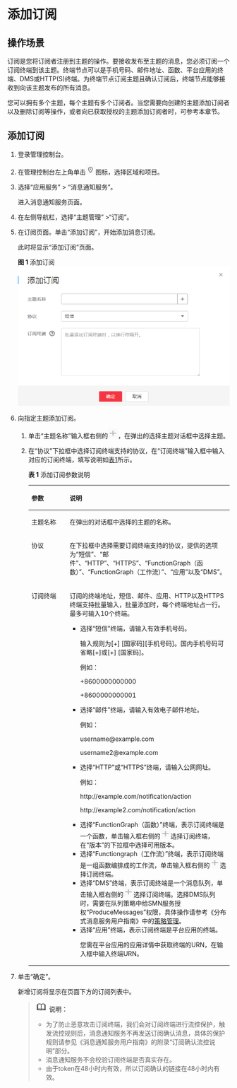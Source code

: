 # 添加订阅<a name="smn_ug_0008"></a>

## 操作场景<a name="section3499028611828"></a>

订阅是您将订阅者注册到主题的操作。要接收发布至主题的消息，您必须订阅一个订阅终端到该主题。终端节点可以是手机号码、邮件地址、函数、平台应用的终端、DMS或HTTP\(S\)终端。为终端节点订阅主题且确认订阅后，终端节点能够接收到向该主题发布的所有消息。

您可以拥有多个主题，每个主题有多个订阅者。当您需要向创建的主题添加订阅者以及删除订阅等操作，或者向已获取授权的主题添加订阅者时，可参考本章节。

## 添加订阅<a name="section66624127194914"></a>

1.  登录管理控制台。
2.  在管理控制台左上角单击![](figures/icon-region.png)图标，选择区域和项目。
3.  选择“应用服务” \> “消息通知服务”。

    进入消息通知服务页面。

4.  在左侧导航栏，选择“主题管理” \>“订阅”。
5.  在订阅页面。单击“添加订阅”，开始添加消息订阅。

    此时将显示“添加订阅”页面。

    **图 1**  添加订阅<a name="fig5874310165112"></a>  
    ![](figures/添加订阅.png "添加订阅")

6.  向指定主题添加订阅。
    1.  单击“主题名称”输入框右侧的![](figures/icon-plus.png)，在弹出的选择主题对话框中选择主题。
    2.  在“协议”下拉框中选择订阅终端支持的协议，在“订阅终端”输入框中输入对应的订阅终端，填写说明如[表1](#table2272876216264)所示。

        **表 1**  添加订阅参数说明

        <a name="table2272876216264"></a>
        <table><thead align="left"><tr id="row4550804216264"><th class="cellrowborder" valign="top" width="18.990000000000002%" id="mcps1.2.3.1.1"><p id="p5005312516264"><a name="p5005312516264"></a><a name="p5005312516264"></a><strong id="b5030070116264"><a name="b5030070116264"></a><a name="b5030070116264"></a>参数</strong></p>
        </th>
        <th class="cellrowborder" valign="top" width="81.01%" id="mcps1.2.3.1.2"><p id="p4861508816264"><a name="p4861508816264"></a><a name="p4861508816264"></a><strong id="b2777129716264"><a name="b2777129716264"></a><a name="b2777129716264"></a>说明</strong></p>
        </th>
        </tr>
        </thead>
        <tbody><tr id="row9669750155910"><td class="cellrowborder" valign="top" width="18.990000000000002%" headers="mcps1.2.3.1.1 "><p id="p1384519585597"><a name="p1384519585597"></a><a name="p1384519585597"></a>主题名称</p>
        </td>
        <td class="cellrowborder" valign="top" width="81.01%" headers="mcps1.2.3.1.2 "><p id="p167015504594"><a name="p167015504594"></a><a name="p167015504594"></a>在弹出的对话框中选择的主题的名称。</p>
        </td>
        </tr>
        <tr id="row153044716264"><td class="cellrowborder" valign="top" width="18.990000000000002%" headers="mcps1.2.3.1.1 "><p id="p5558394516264"><a name="p5558394516264"></a><a name="p5558394516264"></a>协议</p>
        </td>
        <td class="cellrowborder" valign="top" width="81.01%" headers="mcps1.2.3.1.2 "><p id="zh-cn_topic_0043394871_p34500824131839"><a name="zh-cn_topic_0043394871_p34500824131839"></a><a name="zh-cn_topic_0043394871_p34500824131839"></a>在下拉框中选择需要订阅终端支持的协议，提供的选项为“短信”、“邮件”、“HTTP”、“HTTPS”、“FunctionGraph（函数）”、“FunctionGraph（工作流）”、“应用”以及“DMS”。</p>
        </td>
        </tr>
        <tr id="row3620920716264"><td class="cellrowborder" valign="top" width="18.990000000000002%" headers="mcps1.2.3.1.1 "><p id="p1377403016264"><a name="p1377403016264"></a><a name="p1377403016264"></a>订阅终端</p>
        </td>
        <td class="cellrowborder" valign="top" width="81.01%" headers="mcps1.2.3.1.2 "><p id="p4204778416264"><a name="p4204778416264"></a><a name="p4204778416264"></a>订阅的终端地址，短信、邮件、应用、HTTP以及HTTPS终端支持批量输入，批量添加时，每个终端地址占一行。最多可输入10个终端。</p>
        <a name="ul4684327816264"></a><a name="ul4684327816264"></a><ul id="ul4684327816264"><li>选择“短信”终端，请输入有效手机号码。<p id="p5119305416264"><a name="p5119305416264"></a><a name="p5119305416264"></a>输入规则为[+] [国家码][手机号码]。国内手机号码可省略[+]或[+] [国家码]。</p>
        <p id="p5808430716264"><a name="p5808430716264"></a><a name="p5808430716264"></a>例如：</p>
        <p id="p5299671916264"><a name="p5299671916264"></a><a name="p5299671916264"></a>+8600000000000</p>
        <p id="p720842716264"><a name="p720842716264"></a><a name="p720842716264"></a>+8600000000001</p>
        </li><li>选择“邮件”终端，请输入有效电子邮件地址。<p id="p92860116264"><a name="p92860116264"></a><a name="p92860116264"></a>例如：</p>
        <p id="p835741116264"><a name="p835741116264"></a><a name="p835741116264"></a>username@example.com</p>
        <p id="p810783916264"><a name="p810783916264"></a><a name="p810783916264"></a>username2@example.com</p>
        </li><li>选择“HTTP”或“HTTPS”终端，请输入公网网址。<p id="p5275525916264"><a name="p5275525916264"></a><a name="p5275525916264"></a>例如：</p>
        <p id="p503528316264"><a name="p503528316264"></a><a name="p503528316264"></a>http://example.com/notification/action</p>
        <p id="p4531755416264"><a name="p4531755416264"></a><a name="p4531755416264"></a>http://example2.com/notification/action</p>
        </li><li>选择“FunctionGraph（函数）”终端，表示订阅终端是一个函数，单击输入框右侧的<a name="image18563101985716"></a><a name="image18563101985716"></a><span><img id="image18563101985716" src="figures/icon-plus-0.png"></span>选择订阅终端，在“版本”的下拉框中选择可用版本。</li><li>选择“Functiongraph（工作流）”终端，表示订阅终端是一组函数编排成的工作流，单击输入框右侧的<a name="image137721339104512"></a><a name="image137721339104512"></a><span><img id="image137721339104512" src="figures/icon-plus.png"></span>选择订阅终端。</li><li>选择“DMS”终端，表示订阅终端是一个消息队列，单击输入框右侧的<a name="image188793502465"></a><a name="image188793502465"></a><span><img id="image188793502465" src="figures/icon-plus.png"></span>选择订阅终端。选择DMS队列时，需要在队列策略中给SMN服务授权“ProduceMessages”权限，具体操作请参考《分布式消息服务用户指南》中的<a href="https://support.huaweicloud.com/usermanual-dms/dms-ug-0312109.html" target="_blank" rel="noopener noreferrer">策略管理</a>。</li><li>选择“应用”终端，表示订阅终端是平台应用的终端。<p id="p1551753103013"><a name="p1551753103013"></a><a name="p1551753103013"></a>您需在平台应用的应用详情中获取终端的URN，在输入框中输入终端URN。</p>
        </li></ul>
        </td>
        </tr>
        </tbody>
        </table>

7.  单击“确定”。

    新增订阅将显示在页面下方的订阅列表中。

    >![](public_sys-resources/icon-note.gif) **说明：**   
    >-   为了防止恶意攻击订阅终端，我们会对订阅终端进行流控保护，触发流控规则后，消息通知服务不再发送订阅确认消息，具体的保护规则请参见《消息通知服务用户指南》的附录“订阅确认流控说明”部分。  
    >-   消息通知服务不会校验订阅终端是否真实存在。  
    >-   由于token在48小时内有效，所以订阅确认的链接在48小时内有效。  


